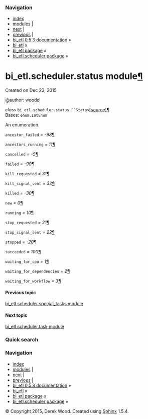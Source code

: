 ### Navigation

-   [index](genindex.md "General Index")
-   [modules](py-modindex.md "Python Module Index") |
-   [next](bi_etl.scheduler.task.md "bi_etl.scheduler.task module") |
-   [previous](bi_etl.scheduler.special_tasks.md "bi_etl.scheduler.special_tasks module") |
-   [bi\_etl 0.5.3 documentation](index.md) »
-   [bi\_etl](modules.md) »
-   [bi\_etl package](bi_etl.md) »
-   [bi\_etl.scheduler package](bi_etl.scheduler.md) »

<span id="bi-etl-scheduler-status-module"></span>
bi\_etl.scheduler.status module<a href="#module-bi_etl.scheduler.status" class="headerlink" title="Permalink to this headline">¶</a>
====================================================================================================================================

Created on Dec 23, 2015

@author: woodd

 *class* `bi_etl.scheduler.status.``Status`<a href="_modules/bi_etl/scheduler/status.md#Status" class="reference internal"><span class="viewcode-link">[source]</span></a><a href="#bi_etl.scheduler.status.Status" class="headerlink" title="Permalink to this definition">¶</a>  
Bases: `enum.IntEnum`

An enumeration.

 `ancestor_failed` *= -98*<a href="#bi_etl.scheduler.status.Status.ancestor_failed" class="headerlink" title="Permalink to this definition">¶</a>  

 `ancestors_running` *= 11*<a href="#bi_etl.scheduler.status.Status.ancestors_running" class="headerlink" title="Permalink to this definition">¶</a>  

 `cancelled` *= -5*<a href="#bi_etl.scheduler.status.Status.cancelled" class="headerlink" title="Permalink to this definition">¶</a>  

 `failed` *= -99*<a href="#bi_etl.scheduler.status.Status.failed" class="headerlink" title="Permalink to this definition">¶</a>  

 `kill_requested` *= 31*<a href="#bi_etl.scheduler.status.Status.kill_requested" class="headerlink" title="Permalink to this definition">¶</a>  

 `kill_signal_sent` *= 32*<a href="#bi_etl.scheduler.status.Status.kill_signal_sent" class="headerlink" title="Permalink to this definition">¶</a>  

 `killed` *= -30*<a href="#bi_etl.scheduler.status.Status.killed" class="headerlink" title="Permalink to this definition">¶</a>  

 `new` *= 0*<a href="#bi_etl.scheduler.status.Status.new" class="headerlink" title="Permalink to this definition">¶</a>  

 `running` *= 10*<a href="#bi_etl.scheduler.status.Status.running" class="headerlink" title="Permalink to this definition">¶</a>  

 `stop_requested` *= 21*<a href="#bi_etl.scheduler.status.Status.stop_requested" class="headerlink" title="Permalink to this definition">¶</a>  

 `stop_signal_sent` *= 22*<a href="#bi_etl.scheduler.status.Status.stop_signal_sent" class="headerlink" title="Permalink to this definition">¶</a>  

 `stopped` *= -20*<a href="#bi_etl.scheduler.status.Status.stopped" class="headerlink" title="Permalink to this definition">¶</a>  

 `succeeded` *= 100*<a href="#bi_etl.scheduler.status.Status.succeeded" class="headerlink" title="Permalink to this definition">¶</a>  

 `waiting_for_cpu` *= 1*<a href="#bi_etl.scheduler.status.Status.waiting_for_cpu" class="headerlink" title="Permalink to this definition">¶</a>  

 `waiting_for_dependencies` *= 2*<a href="#bi_etl.scheduler.status.Status.waiting_for_dependencies" class="headerlink" title="Permalink to this definition">¶</a>  

 `waiting_for_workflow` *= 3*<a href="#bi_etl.scheduler.status.Status.waiting_for_workflow" class="headerlink" title="Permalink to this definition">¶</a>  

#### Previous topic

[bi\_etl.scheduler.special\_tasks module](bi_etl.scheduler.special_tasks.md "previous chapter")

#### Next topic

[bi\_etl.scheduler.task module](bi_etl.scheduler.task.md "next chapter")

### Quick search

### Navigation

-   [index](genindex.md "General Index")
-   [modules](py-modindex.md "Python Module Index") |
-   [next](bi_etl.scheduler.task.md "bi_etl.scheduler.task module") |
-   [previous](bi_etl.scheduler.special_tasks.md "bi_etl.scheduler.special_tasks module") |
-   [bi\_etl 0.5.3 documentation](index.md) »
-   [bi\_etl](modules.md) »
-   [bi\_etl package](bi_etl.md) »
-   [bi\_etl.scheduler package](bi_etl.scheduler.md) »

© Copyright 2015, Derek Wood. Created using [Sphinx](http://sphinx-doc.org/) 1.5.4.
